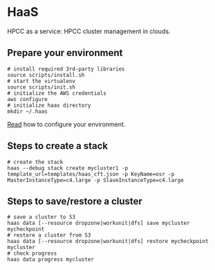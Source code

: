 # HaaS
HPCC as a service: HPCC cluster management in clouds.



## Prepare your environment

```shell
# install required 3rd-party libraries
source scripts/install.sh
# start the virtualenv
source scripts/init.sh
# initialize the AWS credentials
aws configure
# initialize haas directory
mkdir ~/.haas
```

[Read](https://github.com/vin0110/haas/blob/master/docs/configuration.md) how to configure your environment.



## Steps to create a stack

```shell
# create the stack
haas --debug stack create mycluster1 -p template_url=templates/haas_cft.json -p KeyName=osr -p MasterInstanceType=c4.large -p SlaveInstanceType=c4.large
```



## Steps to save/restore a cluster

```shell
# save a cluster to S3
haas data [--resource dropzone|workunit|dfs] save mycluster mycheckpoint
# restore a cluster from S3
haas data [--resource dropzone|workunit|dfs] restore mycheckpoint mycluster
# check progress
haas data progress mycluster
```

